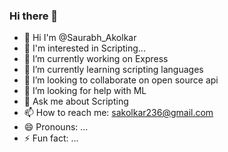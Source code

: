 ### Hi there 👋

-  👋 Hi I'm @Saurabh_Akolkar
- :eyes: I'm interested in Scripting...
- 🔭 I’m currently working on Express
- 🌱 I’m currently learning scripting languages
- 👯 I’m looking to collaborate on open source api
- 🤔 I’m looking for help with ML
- 💬 Ask me about Scripting
- 📫 How to reach me: sakolkar236@gmail.com
- 😄 Pronouns: ...
- ⚡ Fun fact: ...


